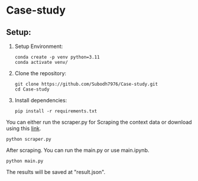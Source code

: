 # Case-study

## Setup:

1. Setup Environment:

   ```
   conda create -p venv python=3.11
   conda activate venv/
   ```

2. Clone the repository:

   ```
   git clone https://github.com/Subodh7976/Case-study.git
   cd Case-study
   ```

3. Install dependencies:

   ```
   pip install -r requirements.txt
   ```


You can either run the scraper.py for Scraping the context data or download using this [link](https://drive.google.com/file/d/1nWVyCMVRVmS5ZRi_em3jB-VkGCuCuDVa/view?usp=sharing).
```
python scraper.py
```

After scraping. You can run the main.py or use main.ipynb. 
```
python main.py
```

The results will be saved at "result.json".
